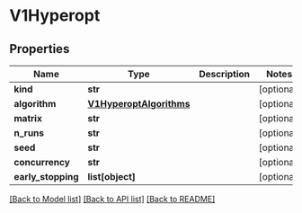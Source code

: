 # V1Hyperopt

## Properties
Name | Type | Description | Notes
------------ | ------------- | ------------- | -------------
**kind** | **str** |  | [optional] 
**algorithm** | [**V1HyperoptAlgorithms**](V1HyperoptAlgorithms.md) |  | [optional] 
**matrix** | **str** |  | [optional] 
**n_runs** | **str** |  | [optional] 
**seed** | **str** |  | [optional] 
**concurrency** | **str** |  | [optional] 
**early_stopping** | **list[object]** |  | [optional] 

[[Back to Model list]](../README.md#documentation-for-models) [[Back to API list]](../README.md#documentation-for-api-endpoints) [[Back to README]](../README.md)


